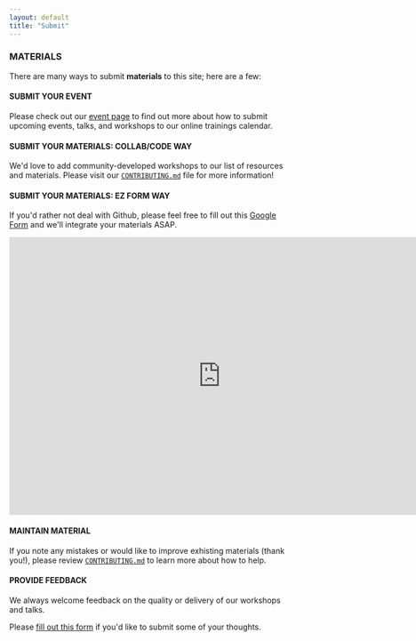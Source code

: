 ```yaml
---
layout: default
title: "Submit"
---
```


### MATERIALS

There are many ways to submit **materials** to this site; here are a few:

#### SUBMIT YOUR EVENT

Please check out our [event page](http://cartodb.github.io/training/events.html) to find out more about how to submit upcoming events, talks, and workshops to our online trainings calendar.

#### SUBMIT YOUR MATERIALS: COLLAB/CODE WAY

We'd love to add community-developed workshops to our list of resources and materials. Please visit our [`CONTRIBUTING.md`](https://github.com/CartoDB/training/blob/gh-pages/CONTRIBUTING.md) file for more information!

#### SUBMIT YOUR MATERIALS: EZ FORM WAY

If you'd rather not deal with Github, please feel free to fill out this [Google Form](http://goo.gl/forms/fhVkmdl0ti) and we'll integrate your materials ASAP.

<iframe src="https://docs.google.com/forms/d/1aRVYb1gQEii0MjMSXWUtoWlMPmBLO07AEh9zCabiDrA/viewform?embedded=true" width="760" height="500" frameborder="0" marginheight="0" marginwidth="0">Loading...</iframe>

#### MAINTAIN MATERIAL

If you note any mistakes or would like to improve exhisting materials (thank you!), please review [`CONTRIBUTING.md`](https://github.com/CartoDB/training/blob/gh-pages/CONTRIBUTING.md) to learn more about how to help.

#### PROVIDE FEEDBACK

We always welcome feedback on the quality or delivery of our workshops and talks.

Please [fill out this form](http://go.cartodb.com/we-love-your-feedback) if you'd like to submit some of your thoughts.



